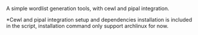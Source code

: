 A simple wordlist generation tools, with cewl and pipal integration.

*Cewl and pipal integration setup and dependencies installation is included in the script, installation command only support archlinux for now.
